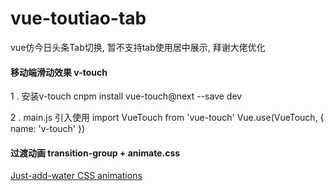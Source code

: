 # vue-toutiao-tab
vue仿今日头条Tab切换, 暂不支持tab使用居中展示, 拜谢大佬优化

#### 移动端滑动效果 v-touch
1 . 安装v-touch  cnpm install vue-touch@next --save dev

2 . main.js 引入使用
  import VueTouch from 'vue-touch'
  Vue.use(VueTouch, { name: 'v-touch' })


#### 过渡动画 transition-group + animate.css
[Just-add-water CSS animations](https://daneden.github.io/animate.css/)
